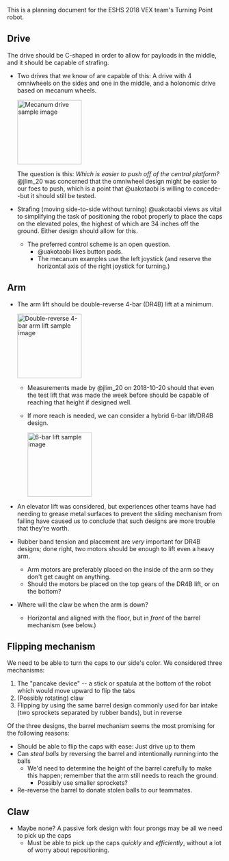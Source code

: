 This is a planning document for the ESHS 2018 VEX team's Turning Point robot.

Drive
-----

The drive should be C-shaped in order to allow for payloads in the
middle, and it should be capable of strafing.

* Two drives that we know of are capable of this: A drive with 4
  omniwheels on the sides and one in the middle, and a holonomic drive
  based on mecanum wheels.

  <img src="http://www.robotc.net/blog/wp-content/gallery/mecanum-robot/dscf1337.jpg"
      alt="Mecanum drive sample image"
      width="150" />

  The question is this: _Which is
  easier to push off of the central platform?_ @jlim_20 was concerned
  that the omniwheel design might be easier to our foes to push, which
  is a point that @uakotaobi is willing to concede--but it should
  still be tested.

* Strafing (moving side-to-side without turning) @uakotaobi views as
  vital to simplifying the task of positioning the robot properly to
  place the caps on the elevated poles, the highest of which are 34
  inches off the ground.  Either design should allow for this.
    * The preferred control scheme is an open question.
        * @uakotaobi likes button pads.
        * The mecanum examples use the left joystick (and reserve the
          horizontal axis of the right joystick for turning.)

Arm
---

* The arm lift should be double-reverse 4-bar (DR4B) lift at a
  minimum.

  <img src="https://www.vexforum.com/index.php/attachment/56464da79abde_IMG_5336.jpg"
       alt="Double-reverse 4-bar arm lift sample image"
       width="150"/>
    * Measurements made by @jlim_20 on 2018-10-20 should that even the
      test lift that was made the week before should be capable of
      reaching that height if designed well.
    * If more reach is needed, we can consider a hybrid 6-bar lift/DR4B
      design.

      <img src="https://www.robolink.com/wp-content/uploads/2016/09/6-bar-lift-1024x794.jpg"
           alt="6-bar lift sample image"
           width="150"/>
* An elevator lift was considered, but experiences other teams have
  had needing to grease metal surfaces to prevent the sliding
  mechanism from failing have caused us to conclude that such designs
  are more trouble that they're worth.

* Rubber band tension and placement are *very* important for DR4B
  designs; done right, two motors should be enough to lift even a
  heavy arm.
    * Arm motors are preferably placed on the inside of the arm so
      they don't get caught on anything.
    * Should the motors be placed on the top gears of the DR4B lift,
      or on the bottom?
* Where will the claw be when the arm is down?
    * Horizontal and aligned with the floor, but in _front_ of the
      barrel mechanism (see below.)

Flipping mechanism
------------------

We need to be able to turn the caps to our side's color.  We
considered three mechanisms:
1. The "pancake device" -- a stick or spatula at the bottom of the
   robot which would move upward to flip the tabs
2. (Possibly rotating) claw
3. Flipping by using the same barrel design commonly used for bar
   intake (two sprockets separated by rubber bands), but in reverse

Of the three designs, the barrel mechanism seems the most promising
for the following reasons:
* Should be able to flip the caps with ease: Just drive up to them
* Can *steal balls* by reversing the barrel and intentionally running
  into the balls
    * We'd need to determine the height of the barrel carefully to
      make this happen; remember that the arm still needs to reach the
      ground.
        * Possibly use smaller sprockets?
* Re-reverse the barrel to donate stolen balls to our teammates.

Claw
----

* Maybe none?  A passive fork design with four prongs may be all we
  need to pick up the caps
    * Must be able to pick up the caps _quickly_ and _efficiently_,
      without a lot of worry about repositioning.
